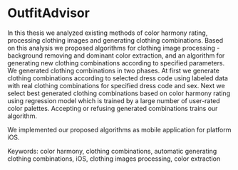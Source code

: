 # OutfitAdvisor

In this thesis we analyzed existing methods of color harmony rating, processing clothing images and generating clothing combinations. Based on this analysis we proposed algorithms for clothing image processing - background removing and dominant color extraction, and an algorithm for generating new clothing combinations according to specified parameters. We generated clothing combinations in two phases. At first we generate clothing combinations according to selected dress code using labeled data with real clothing combinations for specified dress code and sex. Next we select best generated clothing combinations based on color harmony rating using regression model which is trained by a large number of user-rated color palettes. Accepting or refusing generated combinations trains our algorithm.

We implemented our proposed algorithms as mobile application for platform iOS.

Keywords: color harmony, clothing combinations, automatic generating clothing combinations, iOS, clothing images processing, color extraction

